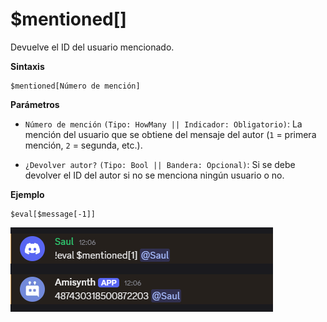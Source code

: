 # $mentioned[]

Devuelve el ID del usuario mencionado.

**Sintaxis**

```
$mentioned[Número de mención]
```

**Parámetros**

- `Número de mención` `(Tipo: HowMany || Indicador: Obligatorio)`: La mención del usuario que se obtiene del mensaje del autor (`1` = primera mención, `2` = segunda, etc.).

- `¿Devolver autor?` `(Tipo: Bool || Bandera: Opcional)`: Si se debe devolver el ID del autor si no se menciona ningún usuario o no.

**Ejemplo**
```
$eval[$message[-1]]
```

![alt text](image-117.png)